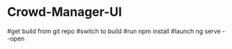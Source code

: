# Crowd-Manager-UI
#get build from git repo
#switch to build
#run npm install
#launch ng serve --open
